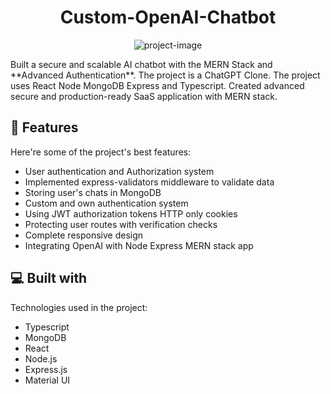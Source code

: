 <h1 align="center" id="title">Custom-OpenAI-Chatbot</h1>

<p align="center"><img src="https://socialify.git.ci/Atharvcreatives/custom-openai-chatbot/image?font=Jost&amp;language=1&amp;name=1&amp;owner=1&amp;pattern=Plus&amp;stargazers=1&amp;theme=Light" alt="project-image"></p>
<p id="description">Built a secure and scalable AI chatbot with the MERN Stack and **Advanced Authentication**. The project is a ChatGPT Clone. The project uses React Node MongoDB Express and Typescript. Created advanced secure and production-ready SaaS application with MERN stack.</p>
  
  
<h2>🧐 Features</h2>

Here're some of the project's best features:

*   User authentication and Authorization system
*   Implemented express-validators middleware to validate data
*   Storing user's chats in MongoDB
*   Custom and own authentication system
*   Using JWT authorization tokens HTTP only cookies
*   Protecting user routes with verification checks
*   Complete responsive design
*   Integrating OpenAI with Node Express MERN stack app

  
  
<h2>💻 Built with</h2>

Technologies used in the project:

*   Typescript
*   MongoDB
*   React
*   Node.js
*   Express.js
*   Material UI
